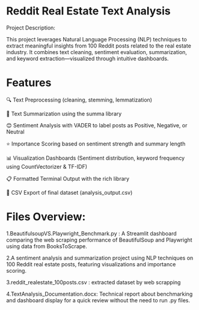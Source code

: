 # Reddit Real Estate Text Analysis

Project Description: 

This project leverages Natural Language Processing (NLP) techniques to extract meaningful insights from 100 Reddit posts related to the real estate industry. It combines text cleaning, sentiment evaluation, summarization, and keyword extraction—visualized through intuitive dashboards.

# Features
🔍 Text Preprocessing (cleaning, stemming, lemmatization)

📄 Text Summarization using the summa library

😊 Sentiment Analysis with VADER to label posts as Positive, Negative, or Neutral

⭐ Importance Scoring based on sentiment strength and summary length

📊 Visualization Dashboards (Sentiment distribution, keyword frequency using CountVectorizer & TF-IDF)

📋 Formatted Terminal Output with the rich library

💾 CSV Export of final dataset (analysis_output.csv)

# Files Overview:

1.BeautifulsoupVS.Playwright_Benchmark.py : A Streamlit dashboard comparing the web scraping performance of BeautifulSoup and Playwright using data from BooksToScrape.

2.A sentiment analysis and summarization project using NLP techniques on 100 Reddit real estate posts, featuring visualizations and importance scoring.

3.reddit_realestate_100posts.csv : extracted dataset by web scrapping

4.TextAnalysis_Documentation.docx: Technical report about benchmarking and dashboard display for a quick review without the need to run .py files. 
